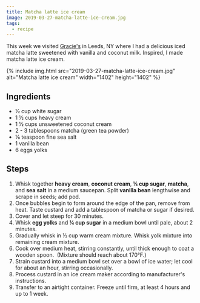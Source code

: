 ```yaml
---
title: Matcha latte ice cream
image: 2019-03-27-matcha-latte-ice-cream.jpg
tags:
  - recipe
---
```


This week we visited [Gracie's](https://www.graciestruckny.com/) in Leeds, NY where I had a delicious iced matcha latte sweetened with vanilla and coconut milk. Inspired, I made matcha latte ice cream.

<div class="photos">
{% include img.html src="2019-03-27-matcha-latte-ice-cream.jpg" alt="Matcha latte ice cream" width="1402" height="1402" %}
</div>

## Ingredients

- ½ cup white sugar
- 1 ½ cups heavy cream
- 1 ½ cups unsweetened coconut cream
- 2 - 3 tablespoons matcha (green tea powder)
- ⅛ teaspoon fine sea salt
- 1 vanilla bean
- 6 eggs yolks

## Steps

1. Whisk together **heavy cream**, **coconut cream**, **¼ cup sugar**, **matcha**, and **sea salt** in a medium saucepan. Split **vanilla bean** lengthwise and scrape in seeds; add pod.
2. Once bubbles begin to form around the edge of the pan, remove from heat. Taste custard and add a tablespoon of matcha or sugar if desired.
3. Cover and let steep for 30 minutes.
4. Whisk **egg yolks** and **¼ cup sugar** in a medium bowl until pale, about 2 minutes.
5. Gradually whisk in ½ cup warm cream mixture. Whisk yolk mixture into remaining cream mixture.
6. Cook over medium heat, stirring constantly, until thick enough to coat a wooden spoon.  (Mixture should reach about 170°F.)
7. Strain custard into a medium bowl set over a bowl of ice water; let cool for about an hour, stirring occasionally.
8. Process custard in an ice cream maker according to manufacturer's instructions.
9. Transfer to an airtight container. Freeze until firm, at least 4 hours and up to 1 week.
